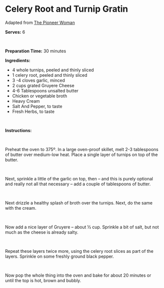 Celery Root and Turnip Gratin
=============================

Adapted from [The Pioneer Woman](http://thepioneerwoman.com/cooking/2008/11/turnip-gratin/)

**Serves:** 6

 

**Preparation Time:** 30 minutes

**Ingredients:**

-   4 whole turnips, peeled and thinly sliced
-   1 celery root, peeled and thinly sliced
-   3 -4 cloves garlic, minced
-   2 cups grated Gruyere Cheese
-   4-6 Tablespoons unsalted butter
-   Chicken or vegetable broth
-   Heavy Cream
-   Salt And Pepper, to taste
-   Fresh Herbs, to taste

 

**Instructions:**

 

Preheat the oven to 375º. In a large oven-proof skillet, melt 2-3 tablespoons of butter over medium-low heat. Place a single layer of turnips on top of the butter.

 

Next, sprinkle a little of the garlic on top, then – and this is purely optional and really not all that necessary – add a couple of tablespoons of butter.

 

Next drizzle a healthy splash of broth over the turnips. Next, do the same with the cream.

 

Now add a nice layer of Gruyere – about ½ cup. Sprinkle a bit of salt, but not much as the cheese is already salty.

 

Repeat these layers twice more, using the celery root slices as part of the layers. Sprinkle on some freshly ground black pepper.

 

Now pop the whole thing into the oven and bake for about 20 minutes or until the top is hot, brown and bubbly.

